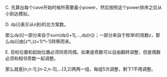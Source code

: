 C. 先算出每个cave开始时候所需要最小power，然后按照这个power排序之后从小到达模拟。

D. dp[i]表示从n到i的总方案数。

   那么dp[i]一部分来自于sum{dp[i+1],...,dp[n]}；一部分来自于枚举i的倍数z，那么dp[i]由[z*i,(z+1)*i-1]转移而来。
   
E. 目标位置和起始位置必须同奇同偶。如果是奇数可以自由翻转调整，但是偶数必须和相邻奇数一起调整。

   那么就是[n,n-1],[n-2,n-3],...[3,2]两两一组，每组5次调整，剩下1不用调整。
